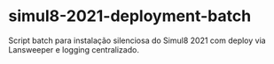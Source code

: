 # simul8-2021-deployment-batch
Script batch para instalação silenciosa do Simul8 2021 com deploy via Lansweeper e logging centralizado.
